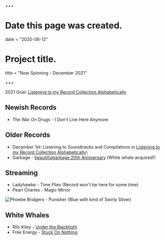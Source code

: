 +++
# Date this page was created.
date = "2020-06-12"

# Project title.
title = "Now Spinning - December 2021"

+++

2021 Goal:  [Listening to my Record Collection Alphabetically](https://paulcutler.org/posts/2021/02/listening-to-my-record-collection-alphabetically/)

## Newish Records
* The War On Drugs - I Don't Live Here Anymore 

## Older Records
* December 1st: Listening to Soundtracks and Compilations in [Listening to my Record Collection Alphabetically](https://paulcutler.org/posts/2021/02/listening-to-my-record-collection-alphabetically/)\
* Garbage - [beautifulgarbage 20th Anniversary](https://www.discogs.com/release/20848678-Garbage-Beautiful-Garbage) (White whale acquired!)

## Streaming

* Ladyhawke - Time Flies (Record won't be here for some time)
* Pearl Charles - Magic Mirror



![Phoebe Bridgers - Punisher (Blue with kind of Swirly Silver)](/img/punisher.jpg)

## White Whales
* Rilo Kiley - [Under the Blacklight](https://www.discogs.com/Rilo-Kiley-Under-The-Blacklight/release/3077280)
* Free Energy - [Stuck On Nothing](https://www.discogs.com/Free-Energy-Stuck-On-Nothing/release/2260616)



